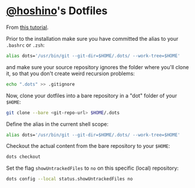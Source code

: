 # [@hoshino](https://github.com/hoshino)'s Dotfiles

From [this tutorial](https://www.atlassian.com/git/tutorials/dotfiles).

Prior to the installation make sure you have committed the alias to your `.bashrc` or `.zsh`:
```bash
alias dots='/usr/bin/git --git-dir=$HOME/.dots/ --work-tree=$HOME'
```

and make sure your source repository ignores the folder where you'll clone it, so that
you don't create weird recursion problems:
```bash
echo ".dots" >> .gitignore
```

Now, clone your dotfiles into a bare repository in a "dot" folder of your `$HOME`:
```bash
git clone --bare <git-repo-url> $HOME/.dots
```

Define the alias in the current shell scope:
```bash
alias dots='/usr/bin/git --git-dir=$HOME/.dots/ --work-tree=$HOME'
```

Checkout the actual content from the bare repository to your `$HOME`:
```bash
dots checkout
```

Set the flag `showUntrackedFiles` to `no` on this specific (local) repository:
```bash
dots config --local status.showUntrackedFiles no
```
